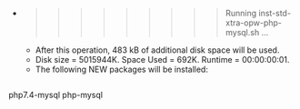 * >>>>>>>>> Running inst-std-xtra-opw-php-mysql.sh ...
  * After this operation, 483 kB of additional disk space will be used.
  * Disk size = 5015944K. Space Used = 692K. Runtime = 00:00:00:01.
  * The following NEW packages will be installed:
  ```bash
php7.4-mysql php-mysql
  ```
